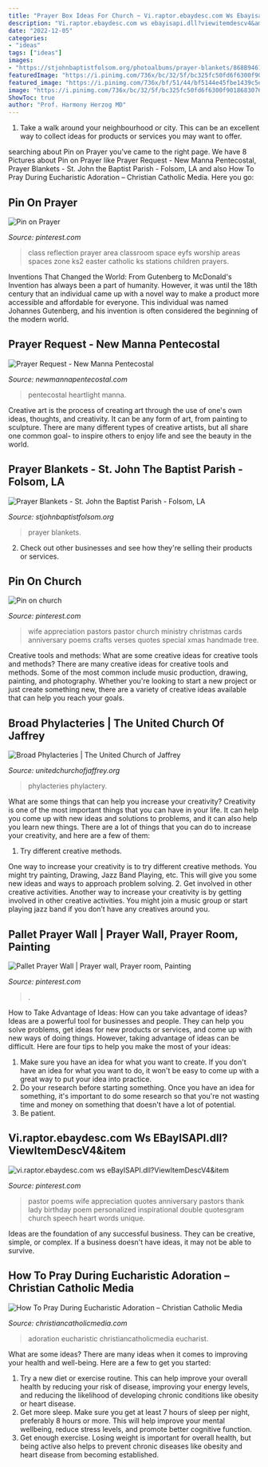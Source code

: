 ```yaml
---
title: "Prayer Box Ideas For Church ~ Vi.raptor.ebaydesc.com Ws Ebayisapi.dll?viewitemdescv4&amp;item"
description: "Vi.raptor.ebaydesc.com ws ebayisapi.dll?viewitemdescv4&amp;item"
date: "2022-12-05"
categories:
- "ideas"
tags: ["ideas"]
images:
- "https://stjohnbaptistfolsom.org/photoalbums/prayer-blankets/868B9461-63D8-4837-8224-44E95F89BF5C.jpeg"
featuredImage: "https://i.pinimg.com/736x/bc/32/5f/bc325fc50fd6f6300f90186830767180--ks-classroom-classroom-ideas.jpg"
featured_image: "https://i.pinimg.com/736x/bf/51/44/bf5144e45fbe1439c5ed32394bfe6d83--pastors-wife-ministry.jpg"
image: "https://i.pinimg.com/736x/bc/32/5f/bc325fc50fd6f6300f90186830767180--ks-classroom-classroom-ideas.jpg"
ShowToc: true
author: "Prof. Harmony Herzog MD"
---
```



1. Take a walk around your neighbourhood or city. This can be an excellent way to collect ideas for products or services you may want to offer.

	

		
searching about Pin on Prayer you've came to the right page. We have 8 Pictures about Pin on Prayer like Prayer Request - New Manna Pentecostal, Prayer Blankets - St. John the Baptist Parish - Folsom, LA and also How To Pray During Eucharistic Adoration – Christian Catholic Media. Here you go:
		
    
## Pin On Prayer

<img loading=lazy src="https://i.pinimg.com/736x/bc/32/5f/bc325fc50fd6f6300f90186830767180--ks-classroom-classroom-ideas.jpg" onerror="this.onerror=null;this.src='https://tse2.mm.bing.net/th?id=OIP.RQFCEhLvrnwHKz2Sn1nX0QHaJ6&amp;pid=15.1';" alt="Pin on Prayer">

_Source: pinterest.com_

>class reflection prayer area classroom space eyfs worship areas spaces zone ks2 easter catholic ks stations children prayers. 

	

Inventions That Changed the World: From Gutenberg to McDonald's
Invention has always been a part of humanity. However, it was until the 18th century that an individual came up with a novel way to make a product more accessible and affordable for everyone. This individual was named Johannes Gutenberg, and his invention is often considered the beginning of the modern world.

    
## Prayer Request - New Manna Pentecostal

<img loading=lazy src="http://newmannapentecostal.com/wp-content/uploads/2020/08/prayer-request.jpg" onerror="this.onerror=null;this.src='https://tse4.mm.bing.net/th?id=OIP.eZAnLdtUms4iKQhKwH-nRQHaEK&amp;pid=15.1';" alt="Prayer Request - New Manna Pentecostal">

_Source: newmannapentecostal.com_

>pentecostal heartlight manna. 

	

Creative art is the process of creating art through the use of one's own ideas, thoughts, and creativity. It can be any form of art, from painting to sculpture. There are many different types of creative artists, but all share one common goal- to inspire others to enjoy life and see the beauty in the world.

    
## Prayer Blankets - St. John The Baptist Parish - Folsom, LA

<img loading=lazy src="https://stjohnbaptistfolsom.org/photoalbums/prayer-blankets/868B9461-63D8-4837-8224-44E95F89BF5C.jpeg" onerror="this.onerror=null;this.src='https://tse4.mm.bing.net/th?id=OIP.4exGGI_X6s6g5zyns_mc2gHaJ4&amp;pid=15.1';" alt="Prayer Blankets - St. John the Baptist Parish - Folsom, LA">

_Source: stjohnbaptistfolsom.org_

>prayer blankets. 

	

2. Check out other businesses and see how they're selling their products or services.

    
## Pin On Church

<img loading=lazy src="https://i.pinimg.com/736x/bf/51/44/bf5144e45fbe1439c5ed32394bfe6d83--pastors-wife-ministry.jpg" onerror="this.onerror=null;this.src='https://tse4.mm.bing.net/th?id=OIP.kFtBdg0yU1mnDXNrVaIWOAHaLH&amp;pid=15.1';" alt="Pin on church">

_Source: pinterest.com_

>wife appreciation pastors pastor church ministry christmas cards anniversary poems crafts verses quotes special xmas handmade tree. 

	

Creative tools and methods: What are some creative ideas for creative tools and methods?
There are many creative ideas for creative tools and methods. Some of the most common include music production, drawing, painting, and photography. Whether you're looking to start a new project or just create something new, there are a variety of creative ideas available that can help you reach your goals.

    
## Broad Phylacteries | The United Church Of Jaffrey

<img loading=lazy src="https://unitedchurchofjaffrey.org/wp-content/uploads/2017/11/Phylacteries.jpg" onerror="this.onerror=null;this.src='https://tse1.mm.bing.net/th?id=OIP.fnX0PmO0evNXwBIeREcDVwHaLL&amp;pid=15.1';" alt="Broad Phylacteries | The United Church of Jaffrey">

_Source: unitedchurchofjaffrey.org_

>phylacteries phylactery. 

	

What are some things that can help you increase your creativity?
Creativity is one of the most important things that you can have in your life. It can help you come up with new ideas and solutions to problems, and it can also help you learn new things. There are a lot of things that you can do to increase your creativity, and here are a few of them: 
1. Try different creative methods.

One way to increase your creativity is to try different creative methods. You might try painting, Drawing, Jazz Band Playing, etc. This will give you some new ideas and ways to approach problem solving. 
2. Get involved in other creative activities.
Another way to increase your creativity is by getting involved in other creative activities. You might join a music group or start playing jazz band if you don’t have any creatives around you.

    
## Pallet Prayer Wall | Prayer Wall, Prayer Room, Painting

<img loading=lazy src="https://i.pinimg.com/736x/dc/5b/0e/dc5b0e129067453c3d820528ad3cf511--prayer-wall-diy-upcycling.jpg" onerror="this.onerror=null;this.src='https://tse3.mm.bing.net/th?id=OIP.BObwrLu8cPEFbfEG8u8bhAHaHa&amp;pid=15.1';" alt="Pallet Prayer Wall | Prayer wall, Prayer room, Painting">

_Source: pinterest.com_

>. 

	

How to Take Advantage of Ideas: How can you take advantage of ideas?
Ideas are a powerful tool for businesses and people. They can help you solve problems, get ideas for new products or services, and come up with new ways of doing things. However, taking advantage of ideas can be difficult. Here are four tips to help you make the most of your ideas: 
1. Make sure you have an idea for what you want to create. If you don't have an idea for what you want to do, it won't be easy to come up with a great way to put your idea into practice. 
2. Do your research before starting something. Once you have an idea for something, it's important to do some research so that you're not wasting time and money on something that doesn't have a lot of potential. 
3. Be patient.

    
## Vi.raptor.ebaydesc.com Ws EBayISAPI.dll?ViewItemDescV4&amp;item

<img loading=lazy src="https://i.pinimg.com/736x/db/d6/07/dbd607217007e128aeb16f2226f1a386.jpg" onerror="this.onerror=null;this.src='https://tse3.mm.bing.net/th?id=OIP.N43UncuWw4onIsJMz3eZlwHaFO&amp;pid=15.1';" alt="vi.raptor.ebaydesc.com ws eBayISAPI.dll?ViewItemDescV4&amp;item">

_Source: pinterest.com_

>pastor poems wife appreciation quotes anniversary pastors thank lady birthday poem personalized inspirational double quotesgram church speech heart words unique. 

	

Ideas are the foundation of any successful business. They can be creative, simple, or complex. If a business doesn't have ideas, it may not be able to survive.

    
## How To Pray During Eucharistic Adoration – Christian Catholic Media

<img loading=lazy src="http://cdn.shopify.com/s/files/1/0045/0953/2232/articles/HOWTOPRAYDURINGEUCHARISTICADORATION1200X628_1200x1200.jpg?v=1562720300" onerror="this.onerror=null;this.src='https://tse1.mm.bing.net/th?id=OIP.iHE7HvSFh-xSP4HbKUNqVwHaD4&amp;pid=15.1';" alt="How To Pray During Eucharistic Adoration – Christian Catholic Media">

_Source: christiancatholicmedia.com_

>adoration eucharistic christiancatholicmedia eucharist. 

	

What are some ideas?
There are many ideas when it comes to improving your health and well-being. Here are a few to get you started: 
1. Try a new diet or exercise routine. This can help improve your overall health by reducing your risk of disease, improving your energy levels, and reducing the likelihood of developing chronic conditions like obesity or heart disease. 
2. Get more sleep. Make sure you get at least 7 hours of sleep per night, preferably 8 hours or more. This will help improve your mental wellbeing, reduce stress levels, and promote better cognitive function. 
3. Get enough exercise. Losing weight is important for overall health, but being active also helps to prevent chronic diseases like obesity and heart disease from becoming established.

